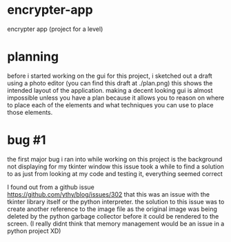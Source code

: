 # encrypter-app
encrypter app (project for a level)

# planning

before i started working on the gui for this project, i sketched out a draft using a photo editor
(you can find this draft at ./plan.png) 
this shows the intended layout of the application. 
making a decent looking gui is almost impossible unless you have a plan because it allows you to reason
on where to place each of the elements and what techniques you can use to place those elements.


# bug #1

the first major bug i ran into while working on this project is the background not displaying for my tkinter window
this issue took a while to find a solution to as just from looking at my code and testing it, everything seemed correct

I found out from a github issue  
https://github.com/ythy/blog/issues/302 
that this was an issue with the tkinter library itself or the python interpreter. the solution to this issue was to create another reference
to the image file as the original image was being deleted by the python garbage collector 
before it could be rendered to the screen. (I really didnt think that memory management would be an issue in a python project XD)